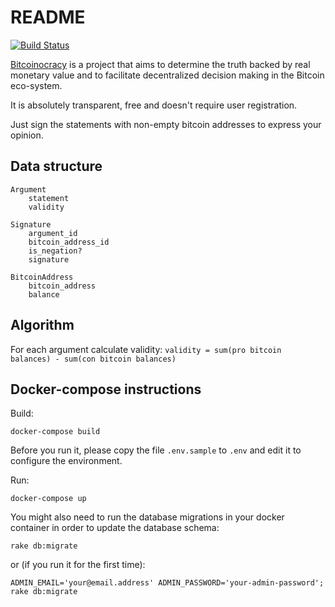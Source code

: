 README
======

[![Build Status](https://travis-ci.org/bitcoin-portal/bitcoinocracy.svg?branch=master)](https://travis-ci.org/bitcoin-portal/bitcoinocracy)

[Bitcoinocracy](http://bitcoinocracy.com) is a project that aims to determine the truth backed by real monetary value and to facilitate decentralized decision making in the Bitcoin eco-system.

It is absolutely transparent, free and doesn't require user registration.

Just sign the statements with non-empty bitcoin addresses to express your opinion.


Data structure
--------------

```
Argument
	statement
	validity

Signature
	argument_id
	bitcoin_address_id
	is_negation?
	signature

BitcoinAddress
	bitcoin_address
	balance
```

Algorithm
---------

For each argument calculate validity: `validity = sum(pro bitcoin balances) - sum(con bitcoin balances)`

Docker-compose instructions
-------

Build:

`docker-compose build`

Before you run it, please copy the file `.env.sample` to `.env` and edit it to configure the environment.

Run:

`docker-compose up`


You might also need to run the database migrations in your docker container in order to update the database schema:

`rake db:migrate`

or (if you run it for the first time):

`ADMIN_EMAIL='your@email.address' ADMIN_PASSWORD='your-admin-password'; rake db:migrate`
